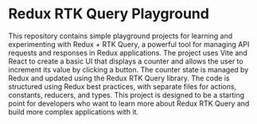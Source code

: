 # Redux RTK Query Playground

This repository contains simple playground projects for learning and experimenting with Redux + RTK Query, a powerful tool for managing API requests and responses in Redux applications. The project uses Vite and React to create a basic UI that displays a counter and allows the user to increment its value by clicking a button. The counter state is managed by Redux and updated using the Redux RTK Query library. The code is structured using Redux best practices, with separate files for actions, constants, reducers, and types. This project is designed to be a starting point for developers who want to learn more about Redux RTK Query and build more complex applications with it.
